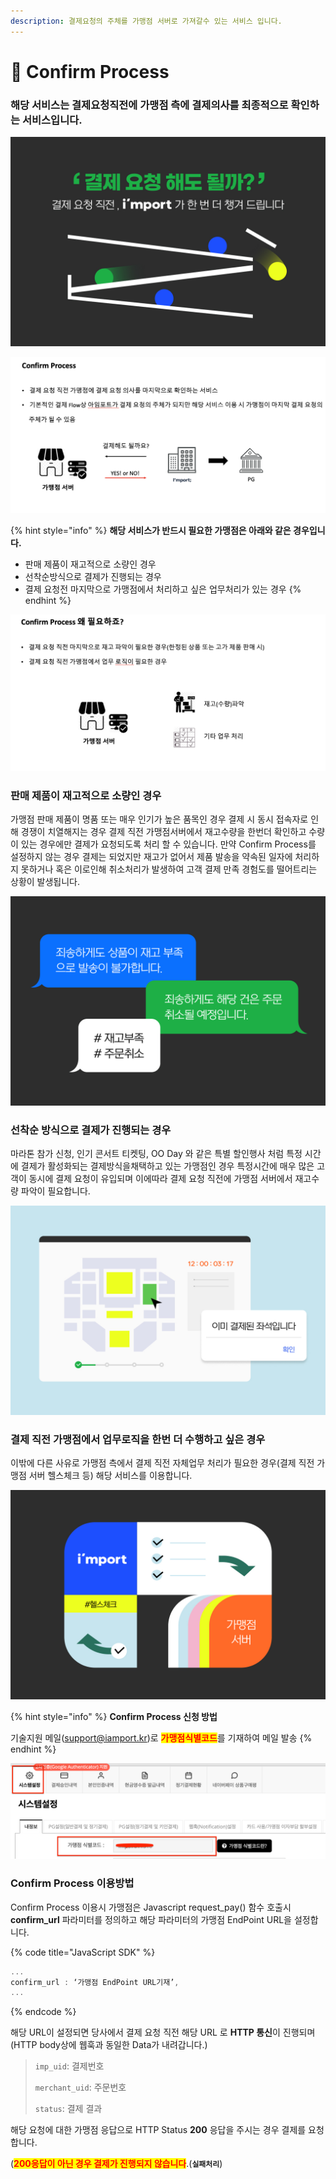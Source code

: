 ```yaml
---
description: 결제요청의 주체를 가맹점 서버로 가져갈수 있는 서비스 입니다.
---
```


# 🔏 Confirm Process

### 해당 서비스는 결제요청직전에 가맹점 측에 결제의사를 최종적으로 확인하는 서비스입니다.

![](<../.gitbook/assets/image (16).png>)

![Confirm Process](<../.gitbook/assets/image (3).png>)

{% hint style="info" %}
**해당 서비스가 반드시 필요한 가맹점은 아래와 같은 경우입니다.**&#x20;

* 판매 제품이 재고적으로 소량인 경우
* 선착순방식으로 결제가 진행되는 경우
* 결제 요청전 마지막으로 가맹점에서 처리하고 싶은 업무처리가 있는 경우&#x20;
{% endhint %}

![Confirm Process](<../.gitbook/assets/image (14) (1).png>)

### **판매 제품이 재고적으로 소량인 경우**

가맹점 판매 제품이 명품 또는 매우 인기가 높은 품목인 경우 결제 시 동시 접속자로 인해 경쟁이 치열해지는 경우 결제 직전 가맹점서버에서 재고수량을 한번더 확인하고 수량이 있는 경우에만 결제가 요청되도록 처리 할 수 있습니다. 만약 Confirm Process를 설정하지 않는 경우 결제는 되었지만 재고가 없어서 제품 발송을 약속된 일자에 처리하지 못하거나 혹은 이로인해 취소처리가 발생하여 고객 결제 만족 경험도를 떨어트리는 상황이 발생됩니다.

![](<../.gitbook/assets/image (14).png>)

### **선착순 방식으로 결제가 진행되는 경우**

마라톤 참가 신청, 인기 콘서트 티켓팅, OO Day 와 같은 특별 할인행사 처럼 특정 시간에 결제가 활성화되는 결제방식을채택하고 있는 가맹점인 경우 특정시간에 매우 많은 고객이 동시에 결제 요청이 유입되며 이에따라 결제 요청 직전에 가맹점 서버에서 재고수량 파악이 필요합니다.

![](<../.gitbook/assets/image (4) (1).png>)

### **결제 직전 가맹점에서 업무로직을 한번 더 수행하고 싶은 경우**

이밖에 다른 사유로 가맹점 측에서 결제 직전 자체업무 처리가 필요한 경우(결제 직전 가맹점 서버 헬스체크 등) 해당 서비스를 이용합니다.

![](<../.gitbook/assets/image (5) (1).png>)

{% hint style="info" %}
**Confirm Process 신청 방법**

기술지원 메일([support@iamport.kr](mailto:support@iamport.kr))로 <mark style="color:red;">**가맹점식별코드**</mark>를 기재하여 메일 발송
{% endhint %}

![가맹점 식별코드 확인방법](<../.gitbook/assets/image (18) (1).png>)

### **Confirm Process 이용방법**

Confirm Process 이용시 가맹점은 Javascript request\_pay() 함수 호출시 **confirm\_url** 파라미터를 정의하고 해당 파라미터의 가맹점 EndPoint URL을 설정합니다.

{% code title="JavaScript SDK" %}
```jsx
... 
confirm_url : ‘가맹점 EndPoint URL기재’,
...
```
{% endcode %}

해당 URL이 설정되면 당사에서 결제 요청 직전 해당 URL 로 **HTTP 통신**이 진행되며 (HTTP body상에 웹훅과 동일한 Data가 내려갑니다.)

> `imp_uid`: 결제번호
>
> `merchant_uid`: 주문번호
>
> `status`: 결제 결과

해당 요청에 대한 가맹점 응답으로 HTTP Status **200** 응답을 주시는 경우 결제를 요청합니다.

(<mark style="color:red;">**200응답이 아닌 경우 결제가 진행되지 않습니다**</mark>.(**`실패처리`**)
